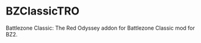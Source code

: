 BZClassicTRO
============

Battlezone Classic: The Red Odyssey addon for Battlezone Classic mod for BZ2.
